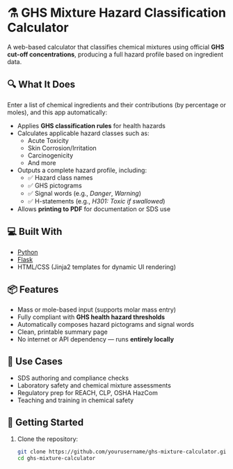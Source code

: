 # ⚗️ GHS Mixture Hazard Classification Calculator

A web-based calculator that classifies chemical mixtures using official **GHS cut-off concentrations**, producing a full hazard profile based on ingredient data.

## 🔍 What It Does

Enter a list of chemical ingredients and their contributions (by percentage or moles), and this app automatically:

- Applies **GHS classification rules** for health hazards
- Calculates applicable hazard classes such as:
  - Acute Toxicity
  - Skin Corrosion/Irritation
  - Carcinogenicity
  - And more
- Outputs a complete hazard profile, including:
  - ✅ Hazard class names
  - ✅ GHS pictograms
  - ✅ Signal words (e.g., *Danger*, *Warning*)
  - ✅ H-statements (e.g., *H301: Toxic if swallowed*)
- Allows **printing to PDF** for documentation or SDS use

## 💻 Built With

- [Python](https://www.python.org/)
- [Flask](https://flask.palletsprojects.com/)
- HTML/CSS (Jinja2 templates for dynamic UI rendering)

## 📦 Features

- Mass or mole-based input (supports molar mass entry)
- Fully compliant with **GHS health hazard thresholds**
- Automatically composes hazard pictograms and signal words
- Clean, printable summary page
- No internet or API dependency — runs **entirely locally**

## 🧪 Use Cases

- SDS authoring and compliance checks  
- Laboratory safety and chemical mixture assessments  
- Regulatory prep for REACH, CLP, OSHA HazCom  
- Teaching and training in chemical safety  

## 🚀 Getting Started

1. Clone the repository:
   ```bash
   git clone https://github.com/yourusername/ghs-mixture-calculator.git
   cd ghs-mixture-calculator
